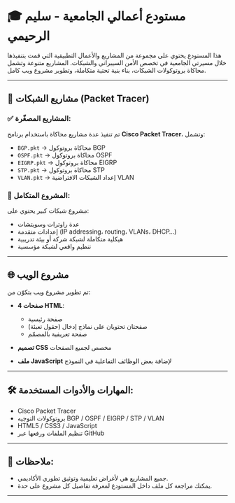 # 🎓 مستودع أعمالي الجامعية - سليم الرحيمي

هذا المستودع يحتوي على مجموعة من المشاريع والأعمال التطبيقية التي قمت بتنفيذها خلال مسيرتي الجامعية في تخصص الأمن السيبراني والشبكات. المشاريع متنوعة وتشمل محاكاة بروتوكولات الشبكات، بناء بنية تحتية متكاملة، وتطوير مشروع ويب كامل.

---

## 📡 مشاريع الشبكات (Packet Tracer)

### ✅ المشاريع المصغّرة:
تم تنفيذ عدة مشاريع محاكاة باستخدام برنامج **Cisco Packet Tracer**، وتشمل:

- `BGP.pkt` → محاكاة بروتوكول BGP
- `OSPF.pkt` → محاكاة بروتوكول OSPF
- `EIGRP.pkt` → محاكاة بروتوكول EIGRP
- `STP.pkt` → محاكاة بروتوكول STP
- `VLAN.pkt` → إعداد الشبكات الافتراضية VLAN

### 🧩 المشروع المتكامل:
مشروع شبكات كبير يحتوي على:
- عدة راوترات وسويتشات
- إعدادات متقدمة (IP addressing، routing، VLANs، DHCP…)
- هيكلية متكاملة لشبكة شركة أو بيئة تدريبية
- تنظيم واقعي لشبكة مؤسسية

---

## 🌐 مشروع الويب

تم تطوير مشروع ويب يتكوّن من:

- **4 صفحات HTML**:
  - صفحة رئيسية
  - صفحتان تحتويان على نماذج إدخال (حقول تعبئة)
  - صفحة تعريفية بالمصمّم

- **تصميم CSS** مخصص لجميع الصفحات

- **ملف JavaScript** لإضافة بعض الوظائف التفاعلية في النموذج

---

## 🛠️ المهارات والأدوات المستخدمة:
- Cisco Packet Tracer
- بروتوكولات التوجيه BGP / OSPF / EIGRP / STP / VLAN
- HTML5 / CSS3 / JavaScript
- تنظيم الملفات ورفعها عبر GitHub

---

## 📌 ملاحظات:
- جميع المشاريع هي لأغراض تعليمية وتوثيق تطوري الأكاديمي.
- يمكنك مراجعة كل ملف داخل المستودع لمعرفة تفاصيل كل مشروع على حدة.

---
